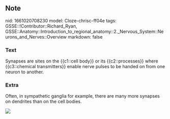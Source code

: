 ## Note
nid: 1661020708230
model: Cloze-chrisc-ff04e
tags: GSSE::!Contributor::Richard_Ryan, GSSE::Anatomy::Introduction_to_regional_anatomy::2._Nervous_System::Neurons_and_Nerves::Overview
markdown: false

### Text
<div class="toggle">
  Synapses are sites on the {{c1::cell body}} or its
  {{c2::processes}} where {{c3::chemical transmitters}} enable
  nerve pulses to be handed on from one neuron to another.
</div>

### Extra
<p id="95c9de90-049f-470c-a18e-03f28924525e" class="">Often, in
sympathetic ganglia for example, there are many more synapses on
dendrites than on the cell bodies.
<p id="95c9de90-049f-470c-a18e-03f28924525e" class=""><img src= 
"727a957ba5ec543d4c0a7d09863c71b4.gif">
